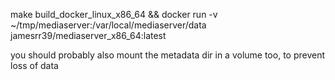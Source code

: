 

make build_docker_linux_x86_64 && docker run -v ~/tmp/mediaserver:/var/local/mediaserver/data jamesrr39/mediaserver_x86_64:latest

you should probably also mount the metadata dir in a volume too, to prevent loss of data
